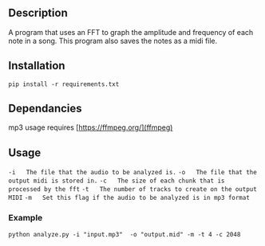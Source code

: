 ## Description
A program that uses an FFT to graph the amplitude and frequency of each note in a song.
This program also saves the notes as a midi file.

## Installation
```pip install -r requirements.txt```

## Dependancies
mp3 usage requires [https://ffmpeg.org/](ffmpeg)

## Usage
```-i   The file that the audio to be analyzed is.```
```-o   The file that the output midi is stored in.```
```-c   The size of each chunk that is processed by the fft```
```-t   The number of tracks to create on the output MIDI```
```-m   Set this flag if the audio to be analyzed is in mp3 format```

### Example
```python analyze.py -i "input.mp3"  -o "output.mid" -m -t 4 -c 2048```